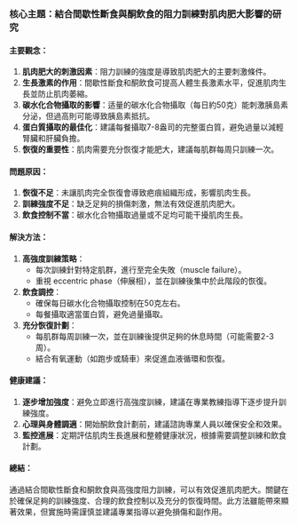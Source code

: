 ### 核心主題：結合間歇性斷食與酮飲食的阻力訓練對肌肉肥大影響的研究

#### 主要觀念：
1. **肌肉肥大的刺激因素**：阻力訓練的強度是導致肌肉肥大的主要刺激條件。
2. **生長激素的作用**：間歇性斷食和酮飲食可提高人體生長激素水平，促進肌肉生長並防止肌肉萎縮。
3. **碳水化合物攝取的影響**：适量的碳水化合物攝取（每日約50克）能刺激胰島素分泌，但過高則可能導致胰島素抵抗。
4. **蛋白質攝取的最佳化**：建議每餐攝取7-8盎司的完整蛋白質，避免過量以減輕腎臟和肝臟負擔。
5. **恢復的重要性**：肌肉需要充分恢復才能肥大，建議每肌群每周只訓練一次。

#### 問題原因：
1. **恢復不足**：未讓肌肉完全恢復會導致疤痕組織形成，影響肌肉生長。
2. **訓練強度不足**：缺乏足夠的損傷刺激，無法有效促進肌肉肥大。
3. **飲食控制不當**：碳水化合物攝取過量或不足均可能干擾肌肉生長。

#### 解決方法：
1. **高強度訓練策略**：
   - 每次訓練針對特定肌群，進行至完全失敗（muscle failure）。
   - 重視 eccentric phase（伸展相），並在訓練後集中於此階段的恢復。
2. **飲食調控**：
   - 確保每日碳水化合物攝取控制在50克左右。
   - 每餐攝取適當蛋白質，避免過量攝取。
3. **充分恢復計劃**：
   - 每肌群每周訓練一次，並在訓練後提供足夠的休息時間（可能需要2-3周）。
   - 結合有氧運動（如跑步或騎車）來促進血液循環和恢復。

#### 健康建議：
1. **逐步增加強度**：避免立即進行高強度訓練，建議在專業教練指導下逐步提升訓練強度。
2. **心理與身體調適**：開始酮飲食計劃前，建議諮詢專業人員以確保安全和效果。
3. **監控進展**：定期評估肌肉生長進展和整體健康狀況，根據需要調整訓練和飲食計劃。

#### 總結：
通過結合間歇性斷食和酮飲食與高強度阻力訓練，可以有效促進肌肉肥大。關鍵在於確保足夠的訓練強度、合理的飲食控制以及充分的恢復時間。此方法雖能帶來顯著效果，但實施時需謹慎並建議專業指導以避免損傷和副作用。